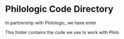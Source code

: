 # Philologic Code Directory

In partnership with Philologic, we have enter

This folder contains the code we use to work with Philo
